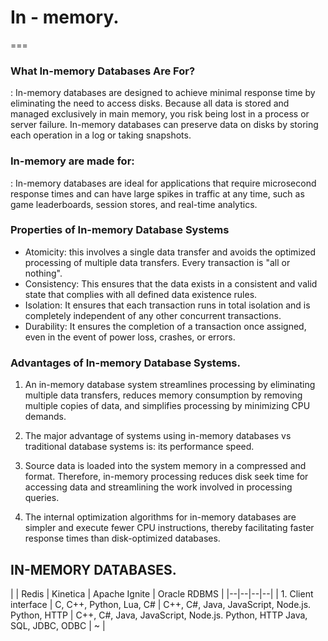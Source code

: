  

# In - memory. 
===


### What In-memory Databases Are For? 

: In-memory databases are designed to achieve minimal response time by eliminating the need to access disks. Because all data is stored and managed exclusively in main memory, you risk being lost in a process or server failure. In-memory databases can preserve data on disks by storing each operation in a log or taking snapshots. 

 

### In-memory are made for: 

: In-memory databases are ideal for applications that require microsecond response times and can have large spikes in traffic at any time, such as game leaderboards, session stores, and real-time analytics. 

 

### Properties of In-memory Database Systems 

- Atomicity: this involves a single data transfer and avoids the optimized processing of multiple data transfers. Every transaction is "all or nothing". 
- Consistency: This ensures that the data exists in a consistent and valid state that complies with all defined data existence rules. 
- Isolation: It ensures that each transaction runs in total isolation and is completely independent of any other concurrent transactions. 
- Durability: It ensures the completion of a transaction once assigned, even in the event of power loss, crashes, or errors. 

 

### Advantages of In-memory Database Systems.

1. An in-memory database system streamlines processing by eliminating multiple data transfers, reduces memory consumption by removing multiple copies of data, and simplifies processing by minimizing CPU demands. 

2. The major advantage of systems using in-memory databases vs traditional database systems is: its performance speed. 

3. Source data is loaded into the system memory in a compressed and  format. Therefore, in-memory processing reduces disk seek time for accessing data and streamlining the work involved in processing queries. 

4. The internal optimization algorithms for in-memory databases are simpler and execute fewer CPU instructions, thereby facilitating faster response times than disk-optimized databases. 


## IN-MEMORY DATABASES.

|        | Redis | Kinetica | Apache Ignite | Oracle RDBMS |
|--|--|--|--|
| 1.	Client interface      | C, C++, Python, Lua, C# | C++, C#, Java, JavaScript, Node.js. Python, HTTP | C++, C#, Java, JavaScript, Node.js. Python, HTTP	Java, SQL, JDBC, ODBC | ~ |



